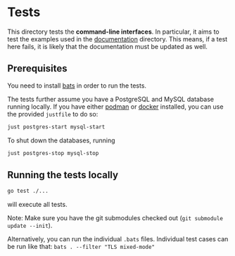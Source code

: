 # Tests

This directory tests the **command-line interfaces**.
In particular, it aims to test the examples used in the [documentation](../docs) directory.
This means, if a test here fails, it is likely that the documentation must be updated as well.

## Prerequisites

You need to install [bats](https://github.com/bats-core/bats) in order to run the tests.

The tests further assume you have a PostgreSQL and MySQL database running locally.
If you have either [podman](https://podman.io/) or [docker](https://www.docker.com/) installed, you can use the provided
`justfile` to do so:

```bash
just postgres-start mysql-start
```

To shut down the databases, running

```bash
just postgres-stop mysql-stop
```

## Running the tests locally

```bash
go test ./...
```

will execute all tests.

Note: Make sure you have the git submodules checked out (`git submodule update --init`).

Alternatively, you can run the individual `.bats` files.
Individual test cases can be run like that: `bats . --filter "TLS mixed-mode"`
